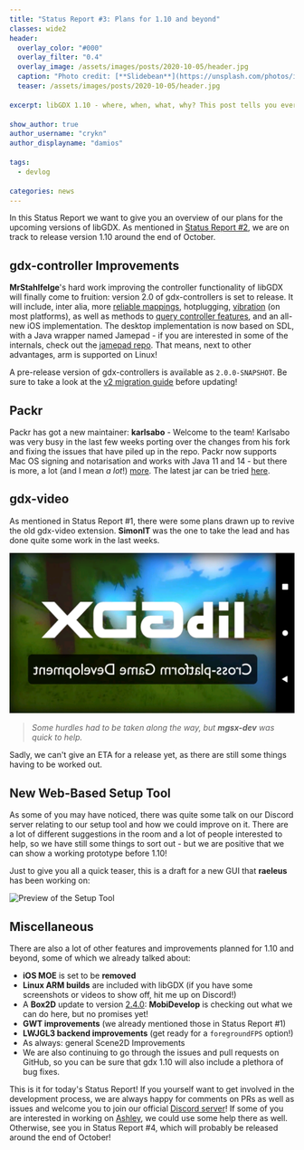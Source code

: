```yaml
---
title: "Status Report #3: Plans for 1.10 and beyond"
classes: wide2
header:
  overlay_color: "#000"
  overlay_filter: "0.4"
  overlay_image: /assets/images/posts/2020-10-05/header.jpg
  caption: "Photo credit: [**Slidebean**](https://unsplash.com/photos/iW9oP7Ljkbg)"
  teaser: /assets/images/posts/2020-10-05/header.jpg

excerpt: libGDX 1.10 - where, when, what, why? This post tells you everything you need to know about our plans for the next versions of libGDX.

show_author: true
author_username: "crykn"
author_displayname: "damios"

tags:
  - devlog

categories: news
---
```


In this Status Report we want to give you an overview of our plans for the upcoming versions of libGDX. As mentioned in [Status Report #2](/news/2020/09/devlog_2_release_schedule), we are on track to release version 1.10 around the end of October.

## gdx-controller Improvements
**MrStahlfelge**'s hard work improving the controller functionality of libGDX will finally come to fruition: version 2.0 of gdx-controllers is set to release. It will include, inter alia, more [reliable mappings](https://github.com/libgdx/gdx-controllers/wiki#mappings-and-codes), hotplugging, [vibration](https://github.com/libgdx/gdx-controllers/wiki#vibration) (on most platforms), as well as methods to [query controller features](https://github.com/libgdx/gdx-controllers/wiki#query-available-features), and an all-new iOS implementation. The desktop implementation is now based on SDL, with a Java wrapper named Jamepad - if you are interested in some of the internals, check out the [jamepad repo](https://github.com/libgdx/Jamepad). That means, next to other advantages, arm is supported on Linux!

A pre-release version of gdx-controllers is available as `2.0.0-SNAPSHOT`. Be sure to take a look at the [v2 migration guide](https://github.com/libgdx/gdx-controllers/wiki/Migrate-from-v1) before updating!

## Packr
Packr has got a new maintainer: **karlsabo** - Welcome to the team! Karlsabo was very busy in the last few weeks porting over the changes from his fork and fixing the issues that have piled up in the repo. Packr now supports Mac OS signing and notarisation and works with Java 11 and 14 - but there is more, a lot (and I mean _a lot_!) [more](https://github.com/libgdx/packr/pull/163). The latest jar can be tried [here](https://github.com/orgs/libgdx/packages?repo_name=packr).

## gdx-video
As mentioned in Status Report #1, there were some plans drawn up to revive the old gdx-video extension. **SimonIT** was the one to take the lead and has done quite some work in the last weeks.

![gdx-video: first tries](/assets/images/posts/2020-10-05/gdx_video_attempt.png)
> _Some hurdles had to be taken along the way, but **mgsx-dev** was quick to help._

Sadly, we can't give an ETA for a release yet, as there are still some things having to be worked out.

## New Web-Based Setup Tool
As some of you may have noticed, there was quite some talk on our Discord server relating to our setup tool and how we could improve on it. There are a lot of different suggestions in the room and a lot of people interested to help, so we have still some things to sort out - but we are positive that we can show a working prototype before 1.10!

Just to give you all a quick teaser, this is a draft for a new GUI that **raeleus** has been working on:

![Preview of the Setup Tool](/assets/images/posts/2020-10-05/setup_preview.gif)

## Miscellaneous
There are also a lot of other features and improvements planned for 1.10 and beyond, some of which we already talked about:
- **iOS MOE** is set to be **removed**
- **Linux ARM builds** are included with libGDX (if you have some screenshots or videos to show off, hit me up on Discord!)
- A **Box2D** update to version [2.4.0](https://github.com/erincatto/box2d/releases/tag/v2.4.0): **MobiDevelop** is checking out what we can do here, but no promises yet!
- **GWT improvements** (we already mentioned those in Status Report #1)
- **LWJGL3 backend improvements** (get ready for a `foregroundFPS` option!)
- As always: general Scene2D Improvements
- We are also continuing to go through the issues and pull requests on GitHub, so you can be sure that gdx 1.10 will also include a plethora of bug fixes.

This is it for today's Status Report! If you yourself want to get involved in the development process, we are always happy for comments on PRs as well as issues and welcome you to join our official [Discord server](/community/)! If some of you are interested in working on [Ashley](https://github.com/libgdx/ashley), we could use some help there as well. Otherwise, see you in Status Report #4, which will probably be released around the end of October!

